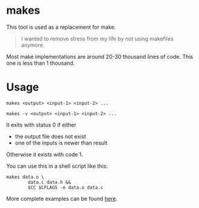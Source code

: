 # makes

This tool is used as a replacement for make.

> I wanted to remove stress from my life by not using makefiles anymore.

Most make implementations are around 20-30 thousand lines of code. This one is less than 1 thousand.

# Usage

`makes <output> <input-1> <input-2> ...`

`makes -v <output> <input-1> <input-2> ...`

It exits with status 0 if either
* the output file does not exist
* one of the inputs is newer than result

Otherwise it exists with code 1.

You can use this in a shell script like this:

```
makes data.o \
        data.c data.h &&
        $CC $CFLAGS -o data.o data.c
```

More complete examples can be found [here](https://github.com/rain-1/tarot-vm/blob/master/makesfile).
